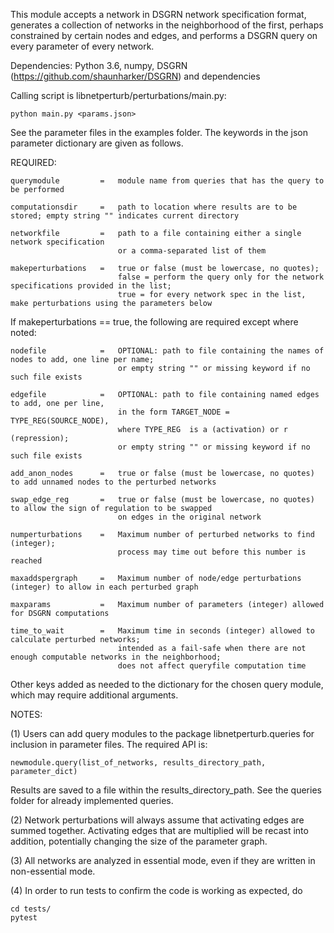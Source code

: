 This module accepts a network in DSGRN network specification format, generates a collection of networks in the neighborhood of the first, perhaps constrained by certain nodes and edges, and performs a DSGRN query on every parameter of every network.

Dependencies: Python 3.6, numpy, DSGRN (https://github.com/shaunharker/DSGRN) and dependencies

Calling script is libnetperturb/perturbations/main.py:

    python main.py <params.json>

See the parameter files in the examples folder. The keywords in the json parameter dictionary are given as follows.

REQUIRED:

    querymodule         =   module name from queries that has the query to be performed

    computationsdir     =   path to location where results are to be stored; empty string "" indicates current directory

    networkfile         =   path to a file containing either a single network specification
                            or a comma-separated list of them

    makeperturbations   =   true or false (must be lowercase, no quotes);
                            false = perform the query only for the network specifications provided in the list;
                            true = for every network spec in the list, make perturbations using the parameters below

If makeperturbations == true, the following are required except where noted:

    nodefile            =   OPTIONAL: path to file containing the names of nodes to add, one line per name;
                            or empty string "" or missing keyword if no such file exists

    edgefile            =   OPTIONAL: path to file containing named edges to add, one per line,
                            in the form TARGET_NODE = TYPE_REG(SOURCE_NODE),
                            where TYPE_REG  is a (activation) or r (repression);
                            or empty string "" or missing keyword if no such file exists

    add_anon_nodes      =   true or false (must be lowercase, no quotes) to add unnamed nodes to the perturbed networks

    swap_edge_reg       =   true or false (must be lowercase, no quotes) to allow the sign of regulation to be swapped
                            on edges in the original network

    numperturbations    =   Maximum number of perturbed networks to find (integer);
                            process may time out before this number is reached

    maxaddspergraph     =   Maximum number of node/edge perturbations (integer) to allow in each perturbed graph

    maxparams           =   Maximum number of parameters (integer) allowed for DSGRN computations

    time_to_wait        =   Maximum time in seconds (integer) allowed to calculate perturbed networks;
                            intended as a fail-safe when there are not enough computable networks in the neighborhood;
                            does not affect queryfile computation time

Other keys added as needed to the dictionary for the chosen query module, which may require additional arguments.

NOTES:

(1) Users can add query modules to the package libnetperturb.queries for inclusion in parameter files. The required API is:

    newmodule.query(list_of_networks, results_directory_path, parameter_dict)

Results are saved to a file within the results_directory_path. See the queries folder for already implemented queries.

(2) Network perturbations will always assume that activating edges are summed together. Activating edges that are multiplied will be recast into addition, potentially changing the size of the parameter graph.

(3) All networks are analyzed in essential mode, even if they are written in non-essential mode.

(4) In order to run tests to confirm the code is working as expected, do

    cd tests/
    pytest